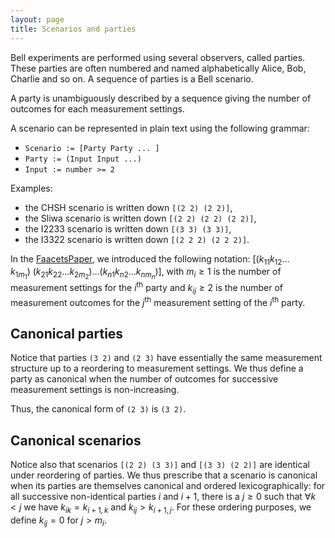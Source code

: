 ```yaml
---
layout: page
title: Scenarios and parties
---
```


Bell experiments are performed using several observers, called parties.
These parties are often numbered and named alphabetically Alice, Bob,
Charlie and so on. A sequence of parties is a Bell scenario.

A party is unambiguously described by a sequence giving the number of
outcomes for each measurement settings.

A scenario can be represented in plain text using the following grammar:

-   `Scenario := [Party Party ... ]`
-   `Party := (Input Input ...)`
-   `Input := number >= 2`

Examples:

-   the CHSH scenario is written down `[(2 2) (2 2)]`,
-   the Sliwa scenario is written down `[(2 2) (2 2) (2 2)]`,
-   the I2233 scenario is written down `[(3 3) (3 3)]`,
-   the I3322 scenario is written down `[(2 2 2) (2 2 2)]`.

In the [FaacetsPaper](http://www.arxiv.org), we introduced the following
notation:
$[(k_{11} k_{12} \ldots k_{1 m_1})~(k_{21} k_{22} \ldots k_{2 m_2}) \ldots (k_{n 1} k_{n 2} \ldots k_{n m_n})]$,
with $m_i \ge 1$ is the number of measurement settings for the
$i^\text{th}$ party and $k_{i j} \ge 2$ is the number of measurement
outcomes for the $j^\text{th}$ measurement setting of the $i^\text{th}$
party.

Canonical parties
-----------------

Notice that parties `(3 2)` and `(2 3)` have essentially the same
measurement structure up to a reordering to measurement settings. We
thus define a party as canonical when the number of outcomes for
successive measurement settings is non-increasing.

Thus, the canonical form of `(2 3)` is `(3 2)`.

Canonical scenarios
-------------------

Notice also that scenarios `[(2 2) (3 3)]` and `[(3 3) (2 2)]` are
identical under reordering of parties. We thus prescribe that a scenario
is canonical when its parties are themselves canonical and ordered
lexicographically: for all successive non-identical parties $i$ and
$i+1$, there is a $j \ge 0$ such that $\forall k < j$ we have
$k_{i k} = k_{i+1, k}$ and $k_{i j} > k_{i+1, j}$. For these ordering
purposes, we define $k_{i j} = 0$ for $j > m_i$.
